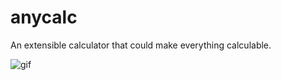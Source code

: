 # anycalc
An extensible calculator that could make everything calculable.

![gif](http://i.imgur.com/H09cIMK.gif)
